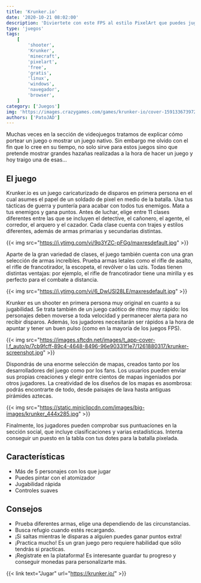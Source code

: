 ```yaml
---
title: 'Krunker.io'
date: '2020-10-21 08:02:00'
description: 'Diviertete con este FPS al estilo PixelArt que puedes jugarlo desde el navegador'
type: 'juegos'
tags:
    [
        'shooter',
        'Krunker',
        'minecraft',
        'pixelart',
        'free',
        'gratis',
        'linux',
        'windows',
        'navegador',
        'browser',
    ]
category: ['Juegos']
img: 'https://images.crazygames.com/games/krunker-io/cover-1591336739727.png'
authors: ['PatoJAD']
---
```


Muchas veces en la sección de videojuegos tratamos de explicar cómo portear un juego o mostrar un juego nativo. Sin embargo me olvido con el fin que lo cree en su tiempo, no solo sirve para estos juegos sino que pretende mostrar grandes hazañas realizadas a la hora de hacer un juego y hoy traigo una de esas...

## El juego

Krunker.io es un juego caricaturizado de disparos en primera persona en el cual asumes el papel de un soldado de pixel en medio de la batalla. Usa tus tácticas de guerra y puntería para acabar con todos tus enemigos. Mata a tus enemigos y gana puntos.
Antes de luchar, elige entre 11 clases diferentes entre las que se incluyen el detective, el cañonero, el agente, el corredor, el arquero y el cazador. Cada clase cuenta con trajes y estilos diferentes, además de armas primarias y secundarias distintas.

{{< img src="https://i.ytimg.com/vi/9q3YZC-pFGg/maxresdefault.jpg" >}}

Aparte de la gran variedad de clases, el juego también cuenta con una gran selección de armas increíbles. Prueba armas letales como el rifle de asalto, el rifle de francotirador, la escopeta, el revólver o las uzis. Todas tienen distintas ventajas: por ejemplo, el rifle de francotirador tiene una mirilla y es perfecto para el combate a distancia.

{{< img src="https://i.ytimg.com/vi/6_DwUSl28LE/maxresdefault.jpg" >}}

Krunker es un shooter en primera persona muy original en cuanto a su jugabilidad. Se trata también de un juego caótico de ritmo muy rápido: los personajes deben moverse a toda velocidad y permanecer alerta para no recibir disparos. Además, los jugadores necesitarán ser rápidos a la hora de apuntar y tener un buen pulso (como en la mayoría de los juegos FPS).

{{< img src="https://images.sftcdn.net/images/t_app-cover-l,f_auto/p/7cb9fcff-89c4-4648-8496-96e90331f1e7/1261880317/krunker-screenshot.jpg" >}}

Dispondrás de una enorme selección de mapas, creados tanto por los desarrolladores del juego como por los fans. Los usuarios pueden enviar sus propias creaciones y elegir entre cientos de mapas ingeniados por otros jugadores. La creatividad de los diseños de los mapas es asombrosa: podrás encontrarte de todo, desde paisajes de lava hasta antiguas pirámides aztecas.

{{< img src="https://static.miniclipcdn.com/images/big-images/krunker_444x285.jpg" >}}

Finalmente, los jugadores pueden comprobar sus puntuaciones en la sección social, que incluye clasificaciones y varias estadísticas. Intenta conseguir un puesto en la tabla con tus dotes para la batalla pixelada.

## Características

-   Más de 5 personajes con los que jugar
-   Puedes pintar con el atomizador
-   Jugabilidad rápida
-   Controles suaves

## Consejos

-   Prueba diferentes armas, elige una dependiendo de las circunstancias.
-   Busca refugio cuando estés recargando.
-   ¡Si saltas mientras le disparas a alguien puedes ganar puntos extra!
-   ¡Practica mucho! Es un gran juego pero requiere habilidad que sólo tendrás si practicas.
-   ¡Registrate en la plataforma! Es interesante guardar tu progreso y conseguir monedas para personalizarte más.

{{< link text="Jugar" url="https://krunker.io/" >}}

